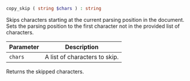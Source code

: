 ```php
copy_skip ( string $chars ) : string
```

Skips characters starting at the current parsing position in the document. Sets the parsing position to the first character not in the provided list of characters.

| Parameter | Description
| --------- | -----------
| `chars`   | A list of characters to skip.

Returns the skipped characters.